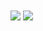 
<img align="center" src="https://github-readme-stats.vercel.app/api?username=kaharonus&count_private=true&include_all_commits=true&show_icons=true&title_color=000&text_color=000"/>
  <img align="center" src="https://github-readme-stats.vercel.app/api/top-langs/?username=Kaharonus&layout=compact&title_color=000&text_color=000" />

<!--
**Kaharonus/Kaharonus** is a ✨ _special_ ✨ repository because its `README.md` (this file) appears on your GitHub profile.

Here are some ideas to get you started:

- 🔭 I’m currently working on ...
- 🌱 I’m currently learning ...
- 👯 I’m looking to collaborate on ...
- 🤔 I’m looking for help with ...
- 💬 Ask me about ...
- 📫 How to reach me: ...
- 😄 Pronouns: ...
- ⚡ Fun fact: ...
-->
